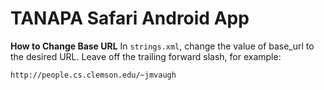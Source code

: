 TANAPA Safari Android App
=====================


**How to Change Base URL**
In `strings.xml`, change the value of base_url to the desired URL. Leave off the trailing forward slash, for example: 
```
http://people.cs.clemson.edu/~jmvaugh
```